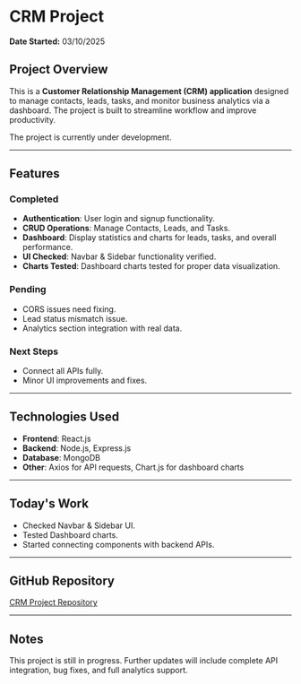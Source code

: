 # CRM Project

**Date Started:** 03/10/2025  

## Project Overview
This is a **Customer Relationship Management (CRM) application** designed to manage contacts, leads, tasks, and monitor business analytics via a dashboard. The project is built to streamline workflow and improve productivity.  

The project is currently under development.

---

## Features

### Completed
- **Authentication**: User login and signup functionality.  
- **CRUD Operations**: Manage Contacts, Leads, and Tasks.  
- **Dashboard**: Display statistics and charts for leads, tasks, and overall performance.  
- **UI Checked**: Navbar & Sidebar functionality verified.  
- **Charts Tested**: Dashboard charts tested for proper data visualization.  

### Pending
- CORS issues need fixing.  
- Lead status mismatch issue.  
- Analytics section integration with real data.  

### Next Steps
- Connect all APIs fully.  
- Minor UI improvements and fixes.  

---

## Technologies Used
- **Frontend**: React.js  
- **Backend**: Node.js, Express.js  
- **Database**: MongoDB  
- **Other**: Axios for API requests, Chart.js for dashboard charts  

---

## Today's Work
- Checked Navbar & Sidebar UI.  
- Tested Dashboard charts.  
- Started connecting components with backend APIs.  

---

## GitHub Repository
[CRM Project Repository](https://github.com/SujitSingh521/October-2025/tree/main/3-10-2025)  

---

## Notes
This project is still in progress. Further updates will include complete API integration, bug fixes, and full analytics support.
